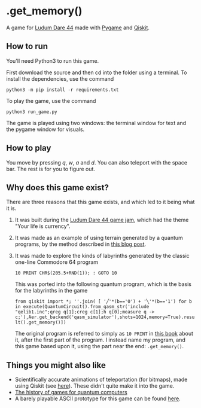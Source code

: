 # .get_memory()

A game for [Ludum Dare 44](https://ldjam.com/events/ludum-dare/44) made with [Pygame](https://www.pygame.org) and [Qiskit](https://qiskit.org/).

## How to run

You'll need Python3 to run this game.

First download the source and then cd into the folder using a terminal. To install the dependencies, use the command

```python3 -m pip install -r requirements.txt```

To play the game, use the command

```python3 run_game.py```

The game is played using two windows: the terminal window for text and the pygame window for visuals.

## How to play

You move by pressing *q*, *w*, *a* and *d*. You can also teleport with the space bar. The rest is for you to figure out.

## Why does this game exist?

There are three reasons that this game exists, and which led to it being what it is.

1. It was built during the [Ludum Dare 44 game jam](https://ldjam.com/events/ludum-dare/44), which had the theme "Your life is currency".

2. It was made as an example of using terrain generated by a quantum programs, by the method described in [this blog post](https://medium.com/qiskit/creating-infinite-worlds-with-quantum-computing-5e998e6d21c2).

3. It was made to explore the kinds of labyrinths generated by the classic one-line Commodore 64 program

   ```10 PRINT CHR$(205.5+RND(1)); : GOTO 10```
   
   This was ported into the following quantum program, which is the basis for the labyrinths in the game
   
   ```from qiskit import *; ''.join( [ '╱'*(b=='0') + '╲'*(b=='1') for b in execute(QuantumCircuit().from_qasm_str('include "qelib1.inc";qreg q[1];creg c[1];h q[0];measure q -> c;'),Aer.get_backend('qasm_simulator'),shots=1024,memory=True).result().get_memory()])```
   
   The original program is referred to simply as ```10 PRINT``` in [this book](https://10print.org/) about it, after the first part of the program. I instead name my program, and this game based upon it, using the part near the end: ```.get_memory()```.
   
## Things you might also like

* Scientifically accurate animations of teleportation (for bitmaps), made using Qiskit (see [here](https://github.com/quantumjim/quantograph/blob/master/example.md)). These didn't quite make it into the game.
* [The history of games for quantum computers](https://medium.com/@decodoku/the-history-of-games-for-quantum-computers-a1de98859b5a)
* A barely playable ASCII prototype for this game can be found [here](https://trinket.io/python3/cab3091236).
